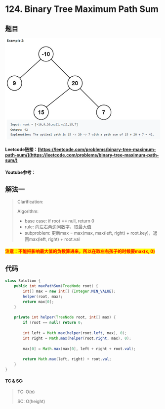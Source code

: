 # 124. Binary Tree Maximum Path Sum

## 题目

![](<../../.gitbook/assets/image (35) (2).png>)

#### Leetcode链接：[https://leetcode.com/problems/binary-tree-maximum-path-sum/](https://leetcode.com/problems/binary-tree-maximum-path-sum/)

#### Youtube参考：

## 解法一

> Clarification:&#x20;
>
> Algorithm:&#x20;
>
> * base case: if root == null, return 0
> * rule: 向左右两边问数字，取最大值
> * subproblem: 更新max = max(max, max(left, right) + root.key)，返回max(left,  right) + root.val

#### <mark style="color:red;">注意：不能把影响最大值的负数算进来，所以在取左右孩子的时候要max(x, 0)</mark>

## 代码

```java
class Solution {
    public int maxPathSum(TreeNode root) {
        int[] max = new int[] {Integer.MIN_VALUE};
        helper(root, max);
        return max[0];
    }
    
    private int helper(TreeNode root, int[] max) {
        if (root == null) return 0;
        
        int left = Math.max(helper(root.left, max), 0);
        int right = Math.max(helper(root.right, max), 0);
        
        max[0] = Math.max(max[0], left + right + root.val);
        
        return Math.max(left, right) + root.val;
    }
}
```

#### TC & SC:&#x20;

> TC: O(n)
>
> SC: O(height)
